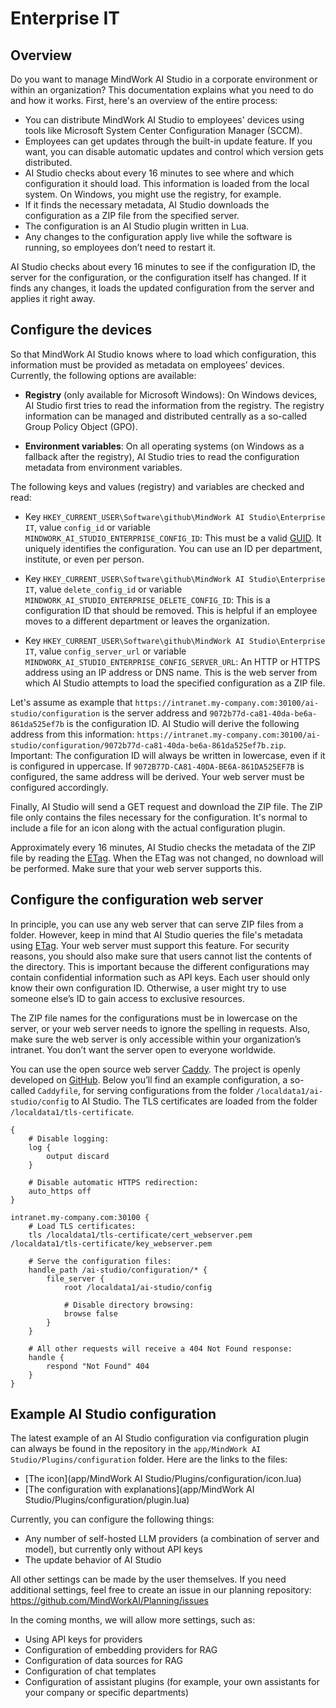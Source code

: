 # Enterprise IT

## Overview
Do you want to manage MindWork AI Studio in a corporate environment or within an organization? This documentation explains what you need to do and how it works. First, here's an overview of the entire process:

- You can distribute MindWork AI Studio to employees' devices using tools like Microsoft System Center Configuration Manager (SCCM).
- Employees can get updates through the built-in update feature. If you want, you can disable automatic updates and control which version gets distributed.
- AI Studio checks about every 16 minutes to see where and which configuration it should load. This information is loaded from the local system. On Windows, you might use the registry, for example.
- If it finds the necessary metadata, AI Studio downloads the configuration as a ZIP file from the specified server.
- The configuration is an AI Studio plugin written in Lua.
- Any changes to the configuration apply live while the software is running, so employees don’t need to restart it.

AI Studio checks about every 16 minutes to see if the configuration ID, the server for the configuration, or the configuration itself has changed. If it finds any changes, it loads the updated configuration from the server and applies it right away.

## Configure the devices
So that MindWork AI Studio knows where to load which configuration, this information must be provided as metadata on employees’ devices. Currently, the following options are available:

- **Registry** (only available for Microsoft Windows): On Windows devices, AI Studio first tries to read the information from the registry. The registry information can be managed and distributed centrally as a so-called Group Policy Object (GPO).

- **Environment variables**: On all operating systems (on Windows as a fallback after the registry), AI Studio tries to read the configuration metadata from environment variables.

The following keys and values (registry) and variables are checked and read:

- Key `HKEY_CURRENT_USER\Software\github\MindWork AI Studio\Enterprise IT`, value `config_id` or variable `MINDWORK_AI_STUDIO_ENTERPRISE_CONFIG_ID`: This must be a valid [GUID](https://en.wikipedia.org/wiki/Universally_unique_identifier#Globally_unique_identifier). It uniquely identifies the configuration. You can use an ID per department, institute, or even per person.

- Key `HKEY_CURRENT_USER\Software\github\MindWork AI Studio\Enterprise IT`, value `delete_config_id` or variable `MINDWORK_AI_STUDIO_ENTERPRISE_DELETE_CONFIG_ID`: This is a configuration ID that should be removed. This is helpful if an employee moves to a different department or leaves the organization.

- Key `HKEY_CURRENT_USER\Software\github\MindWork AI Studio\Enterprise IT`, value `config_server_url` or variable `MINDWORK_AI_STUDIO_ENTERPRISE_CONFIG_SERVER_URL`: An HTTP or HTTPS address using an IP address or DNS name. This is the web server from which AI Studio attempts to load the specified configuration as a ZIP file.

Let's assume as example that `https://intranet.my-company.com:30100/ai-studio/configuration` is the server address and `9072b77d-ca81-40da-be6a-861da525ef7b` is the configuration ID. AI Studio will derive the following address from this information: `https://intranet.my-company.com:30100/ai-studio/configuration/9072b77d-ca81-40da-be6a-861da525ef7b.zip`. Important: The configuration ID will always be written in lowercase, even if it is configured in uppercase. If `9072B77D-CA81-40DA-BE6A-861DA525EF7B` is configured, the same address will be derived. Your web server must be configured accordingly.

Finally, AI Studio will send a GET request and download the ZIP file. The ZIP file only contains the files necessary for the configuration. It's normal to include a file for an icon along with the actual configuration plugin.

Approximately every 16 minutes, AI Studio checks the metadata of the ZIP file by reading the [ETag](https://en.wikipedia.org/wiki/HTTP_ETag). When the ETag was not changed, no download will be performed. Make sure that your web server supports this.

## Configure the configuration web server

In principle, you can use any web server that can serve ZIP files from a folder. However, keep in mind that AI Studio queries the file's metadata using [ETag](https://en.wikipedia.org/wiki/HTTP_ETag). Your web server must support this feature. For security reasons, you should also make sure that users cannot list the contents of the directory. This is important because the different configurations may contain confidential information such as API keys. Each user should only know their own configuration ID. Otherwise, a user might try to use someone else’s ID to gain access to exclusive resources.

The ZIP file names for the configurations must be in lowercase on the server, or your web server needs to ignore the spelling in requests. Also, make sure the web server is only accessible within your organization’s intranet. You don’t want the server open to everyone worldwide.

You can use the open source web server [Caddy](https://caddyserver.com/). The project is openly developed on [GitHub](https://github.com/caddyserver/caddy). Below you’ll find an example configuration, a so-called `Caddyfile`, for serving configurations from the folder `/localdata1/ai-studio/config` to AI Studio. The TLS certificates are loaded from the folder `/localdata1/tls-certificate`.

```
{
    # Disable logging:
    log {
        output discard
    }

    # Disable automatic HTTPS redirection:
    auto_https off
}

intranet.my-company.com:30100 {
    # Load TLS certificates:
    tls /localdata1/tls-certificate/cert_webserver.pem /localdata1/tls-certificate/key_webserver.pem
    
    # Serve the configuration files:
    handle_path /ai-studio/configuration/* {
        file_server {
            root /localdata1/ai-studio/config
            
            # Disable directory browsing:
            browse false
        }
    }
    
    # All other requests will receive a 404 Not Found response:
    handle {
        respond "Not Found" 404
    }
}
```

## Example AI Studio configuration
The latest example of an AI Studio configuration via configuration plugin can always be found in the repository in the `app/MindWork AI Studio/Plugins/configuration` folder. Here are the links to the files:

- [The icon](app/MindWork AI Studio/Plugins/configuration/icon.lua)
- [The configuration with explanations](app/MindWork AI Studio/Plugins/configuration/plugin.lua)

Currently, you can configure the following things:
- Any number of self-hosted LLM providers (a combination of server and model), but currently only without API keys
- The update behavior of AI Studio

All other settings can be made by the user themselves. If you need additional settings, feel free to create an issue in our planning repository: https://github.com/MindWorkAI/Planning/issues

In the coming months, we will allow more settings, such as:
- Using API keys for providers
- Configuration of embedding providers for RAG
- Configuration of data sources for RAG
- Configuration of chat templates
- Configuration of assistant plugins (for example, your own assistants for your company or specific departments)